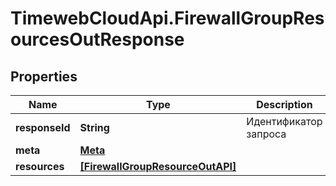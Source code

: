 # TimewebCloudApi.FirewallGroupResourcesOutResponse

## Properties

Name | Type | Description | Notes
------------ | ------------- | ------------- | -------------
**responseId** | **String** | Идентификатор запроса | [optional] 
**meta** | [**Meta**](Meta.md) |  | 
**resources** | [**[FirewallGroupResourceOutAPI]**](FirewallGroupResourceOutAPI.md) |  | 


